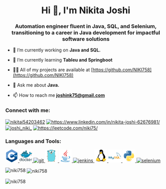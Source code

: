 <h1 align="center">Hi 👋, I'm Nikita Joshi</h1>
<h3 align="center">Automation engineer fluent in Java, SQL, and Selenium, transitioning to a career in Java development for impactful software solutions</h3>

- 🔭 I’m currently working on **Java and SQL.**

- 🌱 I’m currently learning **Tableu and Springboot**

- 👨‍💻 All of my projects are available at [https://github.com/NIKI758](https://github.com/NIKI758)

- 💬 Ask me about **Java.**

- 📫 How to reach me **joshink75@gmail.com**

<h3 align="left">Connect with me:</h3>
<p align="left">
<a href="https://twitter.com/nikitaj54203462" target="blank"><img align="center" src="https://raw.githubusercontent.com/rahuldkjain/github-profile-readme-generator/master/src/images/icons/Social/twitter.svg" alt="nikitaj54203462" height="30" width="40" /></a>
<a href="https://linkedin.com/in/https://www.linkedin.com/in/nikita-joshi-62676981/" target="blank"><img align="center" src="https://raw.githubusercontent.com/rahuldkjain/github-profile-readme-generator/master/src/images/icons/Social/linked-in-alt.svg" alt="https://www.linkedin.com/in/nikita-joshi-62676981/" height="30" width="40" /></a>
<a href="https://instagram.com/joshi_niki_" target="blank"><img align="center" src="https://raw.githubusercontent.com/rahuldkjain/github-profile-readme-generator/master/src/images/icons/Social/instagram.svg" alt="joshi_niki_" height="30" width="40" /></a>
<a href="https://www.leetcode.com/https://leetcode.com/niki75/" target="blank"><img align="center" src="https://raw.githubusercontent.com/rahuldkjain/github-profile-readme-generator/master/src/images/icons/Social/leet-code.svg" alt="https://leetcode.com/niki75/" height="30" width="40" /></a>
</p>

<h3 align="left">Languages and Tools:</h3>
<p align="left"> <a href="https://www.w3schools.com/cpp/" target="_blank" rel="noreferrer"> <img src="https://raw.githubusercontent.com/devicons/devicon/master/icons/cplusplus/cplusplus-original.svg" alt="cplusplus" width="40" height="40"/> </a> <a href="https://www.docker.com/" target="_blank" rel="noreferrer"> <img src="https://raw.githubusercontent.com/devicons/devicon/master/icons/docker/docker-original-wordmark.svg" alt="docker" width="40" height="40"/> </a> <a href="https://git-scm.com/" target="_blank" rel="noreferrer"> <img src="https://www.vectorlogo.zone/logos/git-scm/git-scm-icon.svg" alt="git" width="40" height="40"/> </a> <a href="https://golang.org" target="_blank" rel="noreferrer"> <img src="https://raw.githubusercontent.com/devicons/devicon/master/icons/go/go-original.svg" alt="go" width="40" height="40"/> </a> <a href="https://www.java.com" target="_blank" rel="noreferrer"> <img src="https://raw.githubusercontent.com/devicons/devicon/master/icons/java/java-original.svg" alt="java" width="40" height="40"/> </a> <a href="https://www.jenkins.io" target="_blank" rel="noreferrer"> <img src="https://www.vectorlogo.zone/logos/jenkins/jenkins-icon.svg" alt="jenkins" width="40" height="40"/> </a> <a href="https://www.linux.org/" target="_blank" rel="noreferrer"> <img src="https://raw.githubusercontent.com/devicons/devicon/master/icons/linux/linux-original.svg" alt="linux" width="40" height="40"/> </a> <a href="https://www.mysql.com/" target="_blank" rel="noreferrer"> <img src="https://raw.githubusercontent.com/devicons/devicon/master/icons/mysql/mysql-original-wordmark.svg" alt="mysql" width="40" height="40"/> </a> <a href="https://www.python.org" target="_blank" rel="noreferrer"> <img src="https://raw.githubusercontent.com/devicons/devicon/master/icons/python/python-original.svg" alt="python" width="40" height="40"/> </a> <a href="https://www.selenium.dev" target="_blank" rel="noreferrer"> <img src="https://raw.githubusercontent.com/detain/svg-logos/780f25886640cef088af994181646db2f6b1a3f8/svg/selenium-logo.svg" alt="selenium" width="40" height="40"/> </a> </p>

<p><img align="left" src="https://github-readme-stats.vercel.app/api/top-langs?username=niki758&show_icons=true&locale=en&layout=compact" alt="niki758" /></p>

<p>&nbsp;<img align="center" src="https://github-readme-stats.vercel.app/api?username=niki758&show_icons=true&locale=en" alt="niki758" /></p>

<p><img align="center" src="https://github-readme-streak-stats.herokuapp.com/?user=niki758&" alt="niki758" /></p>
